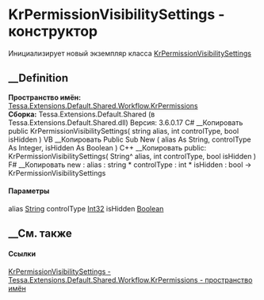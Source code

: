 # KrPermissionVisibilitySettings - конструктор
Инициализирует новый экземпляр класса
[KrPermissionVisibilitySettings](T_Tessa_Extensions_Default_Shared_Workflow_KrPermissions_KrPermissionVisibilitySettings.htm)
##  __Definition
 **Пространство имён:**
[Tessa.Extensions.Default.Shared.Workflow.KrPermissions](N_Tessa_Extensions_Default_Shared_Workflow_KrPermissions.htm)  
 **Сборка:** Tessa.Extensions.Default.Shared (в
Tessa.Extensions.Default.Shared.dll) Версия: 3.6.0.17
C# __Копировать
     public KrPermissionVisibilitySettings(
    	string alias,
    	int controlType,
    	bool isHidden
    )
VB __Копировать
     Public Sub New ( 
    	alias As String,
    	controlType As Integer,
    	isHidden As Boolean
    )
C++ __Копировать
     public:
    KrPermissionVisibilitySettings(
    	String^ alias, 
    	int controlType, 
    	bool isHidden
    )
F# __Копировать
     new : 
            alias : string * 
            controlType : int * 
            isHidden : bool -> KrPermissionVisibilitySettings
#### Параметры
alias [String](https://learn.microsoft.com/dotnet/api/system.string)
controlType [Int32](https://learn.microsoft.com/dotnet/api/system.int32)
isHidden [Boolean](https://learn.microsoft.com/dotnet/api/system.boolean)
## __См. также
#### Ссылки
[KrPermissionVisibilitySettings -
](T_Tessa_Extensions_Default_Shared_Workflow_KrPermissions_KrPermissionVisibilitySettings.htm)
[Tessa.Extensions.Default.Shared.Workflow.KrPermissions - пространство
имён](N_Tessa_Extensions_Default_Shared_Workflow_KrPermissions.htm)
